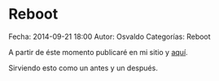 Reboot
==================================

Fecha: 2014-09-21 18:00
Autor: Osvaldo
Categorías: Reboot

A partir de éste momento publicaré en mi sitio y <a href="https://salazarysanchez.github.io">aquí</a>.

<!-- break -->

Sirviendo esto como un antes y un después.
